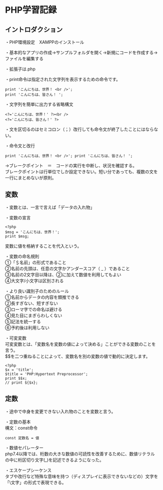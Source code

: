 # PHP学習記録

## イントロダクション

・PHP環境設定　XAMPPのインストール

・基本的なアプリの作成→サンプルフォルダを開く→新規にコードを作成する→ファイルを編集する

・拡張子は.php  

・print命令は指定された文字列を表示するための命令です。

    print 'こんにちは、世界！ <br />';
    print 'こんにちは、皆さん！ ';

・文字列を簡単に出力する省略構文

    <?='こんにちは、世界！' ?><br />
    <?='こんにちは、皆さん！' ?>

・文を区切るのはセミコロン（；）改行しても命令文が終了したことにはならない。

・命令文と改行

    print 'こんにちは、世界！ <br />'; print 'こんにちは、皆さん！ ';
→ブレークポイント　＝　コードの実行を中断し、状況を確認する。  
ブレークポイントは行単位でしか設定できない。短い分であっても、複数の文を一行にまとめないが原則。

## 変数

・変数とは、一言で言えば「データの入れ物」

・変数の宣言

    <?php
    $msg = 'こんにちは、世界！';
    print $msg;
変数に値を格納することを代入という。

・変数の命名規則  
①「＄名前」の形式であること  
②名前の先頭は、任意の文字かアンダースコア（ _ ）であること  
③名前の2文字目以降は、②に加えて数値を利用してもよい  
④大文字/小文字は区別される

・より良い識別子のためのルール  
①名前からデータの内容を類推できる  
②長すぎない、短すぎない  
③ローマ字での命名は避ける  
④見た目にまぎらわしくない  
⑤記法を統一する  
⑥予約後は利用しない

・可変変数  
可変変数とは、「変数名を変数の値によって決める」ことができる変数のことを言う。  
$$を二つ重ねることによって、変数名を別の変数の値で動的に決定します。

    <?php
    $x = 'title';
    $title = 'PHP:Hypertext Preprocessor';
    print $$x;
    // print ${$x};

## 定数

・途中で中身を変更できない入れ物のことを変数と言う。

・定数の基本  
構文：const命令

    const 定数名 = 値

・数値セパレーター  
php7.4以降では、桁数の大きな数値の可読性を改善するために、数値リテラルの中に桁区切り文字(_)を記述できるようになった。

・エスケープシーケンス  
タブや改行など特殊な意味を持つ（ディスプレイに表示できないなどの）文字を「\文字」の形式で表現できる。

